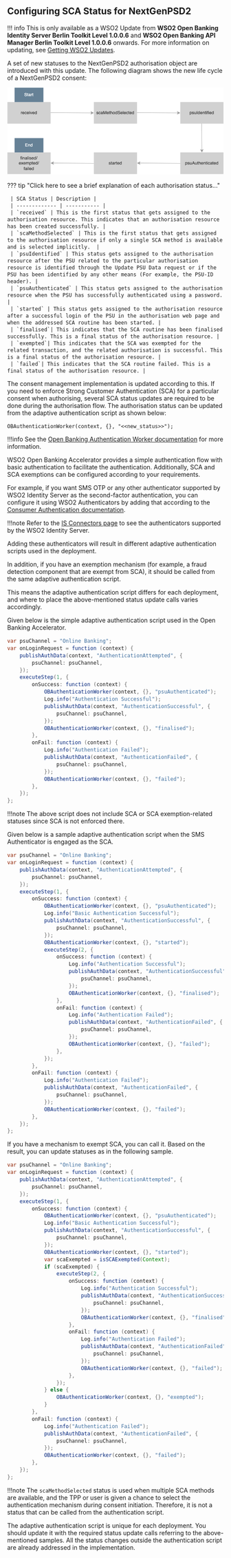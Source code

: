 ## Configuring SCA Status for NextGenPSD2

!!! info
    This is only available as a WSO2 Update from **WSO2 Open Banking Identity Server Berlin Toolkit Level 1.0.0.6** and
    **WSO2 Open Banking API Manager Berlin Toolkit Level 1.0.0.6** onwards. For more information on updating, see
    [Getting WSO2 Updates](../install-and-setup/setting-up-servers.md#getting-wso2-updates).

A set of new statuses to the NextGenPSD2 authorisation object are introduced with this update. The following diagram shows the new life cycle of a NextGenPSD2 consent:

![sca status](../assets/img/learn/sca/sca-status.png)

??? tip "Click here to see a brief explanation of each authorisation status..."

     | SCA Status | Description |
     | ------------- | ----------- |
     | `received` | This is the first status that gets assigned to the authorisation resource. This indicates that an authorisation resource has been created successfully. |
     | `scaMethodSelected` | This is the first status that gets assigned to the authorisation resource if only a single SCA method is available and is selected implicitly.  |
     | `psuIdentified` | This status gets assigned to the authorisation resource after the PSU related to the particular authorisation resource is identified through the Update PSU Data request or if the PSU has been identified by any other means (For example, the PSU-ID header). |
     | `psuAuthenticated` | This status gets assigned to the authorisation resource when the PSU has successfully authenticated using a password. |
     | `started` | This status gets assigned to the authorisation resource after a successful login of the PSU in the authorisation web page and when the addressed SCA routine has been started. |
     | `finalised`| This indicates that the SCA routine has been finalised successfully. This is a final status of the authorisation resource. |
     | `exempted`| This indicates that the SCA was exempted for the related transaction, and the related authorisation is successful. This is a final status of the authorisation resource. |
     | `failed`| This indicates that the SCA routine failed. This is a final status of the authorisation resource. |

The consent management implementation is updated according to this. If you need to enforce Strong Customer Authentication (SCA) 
for a particular consent when authorising, several SCA status updates are required to be done during the authorisation flow. 
The authorisation status can be updated from the adaptive authentication script as shown below:

```
OBAuthenticationWorker(context, {}, "<<new_status>>");
```

!!!info
    See the [Open Banking Authentication Worker documentation](https://ob.docs.wso2.com/en/latest/develop/authentication-worker/) for more information.

WSO2 Open Banking Accelerator provides a simple authentication flow with basic authentication to facilitate the authentication. 
Additionally, SCA and SCA exemptions can be configured according to your requirements.

For example, if you want SMS OTP or any other authenticator supported by WSO2 Identity Server as the second-factor authentication, 
you can configure it using WSO2 Authenticators by adding that according to the [Consumer Authentication documentation](https://ob.docs.wso2.com/en/latest/learn/consumer-authentication/).

!!!note 
    Refer to the [IS Connectors page](https://store.wso2.com/store/assets/isconnector/list) to see the authenticators supported by the WSO2 Identity Server.

Adding these authenticators will result in different adaptive authentication scripts used in the deployment.

In addition, if you have an exemption mechanism (for example, a fraud detection component that are exempt from SCA), 
it should be called from the same adaptive authentication script.

This means the adaptive authentication script differs for each deployment, and where to place the above-mentioned status update calls varies accordingly.

Given below is the simple adaptive authentication script used in the Open Banking Accelerator.

```java
var psuChannel = "Online Banking";
var onLoginRequest = function (context) {
    publishAuthData(context, "AuthenticationAttempted", {
        psuChannel: psuChannel,
    });
    executeStep(1, {
        onSuccess: function (context) {
            OBAuthenticationWorker(context, {}, "psuAuthenticated");
            Log.info("Authentication Successful");
            publishAuthData(context, "AuthenticationSuccessful", {
                psuChannel: psuChannel,
            });
            OBAuthenticationWorker(context, {}, "finalised");
        },
        onFail: function (context) {
            Log.info("Authentication Failed");
            publishAuthData(context, "AuthenticationFailed", {
                psuChannel: psuChannel,
            });
            OBAuthenticationWorker(context, {}, "failed");
        },
    });
};
```

!!!note
    The above script does not include SCA or SCA exemption-related statuses since SCA is not enforced there.

Given below is a sample adaptive authentication script when the SMS Authenticator is engaged as the SCA.

```java
var psuChannel = "Online Banking";
var onLoginRequest = function (context) {
    publishAuthData(context, "AuthenticationAttempted", {
        psuChannel: psuChannel,
    });
    executeStep(1, {
        onSuccess: function (context) {
            OBAuthenticationWorker(context, {}, "psuAuthenticated");
            Log.info("Basic Authentication Successful");
            publishAuthData(context, "AuthenticationSuccessful", {
                psuChannel: psuChannel,
            });
            OBAuthenticationWorker(context, {}, "started");
            executeStep(2, {
                onSuccess: function (context) {
                    Log.info("Authentication Successful");
                    publishAuthData(context, "AuthenticationSuccessful", {
                        psuChannel: psuChannel,
                    });
                    OBAuthenticationWorker(context, {}, "finalised");
                },
                onFail: function (context) {
                    Log.info("Authentication Failed");
                    publishAuthData(context, "AuthenticationFailed", {
                        psuChannel: psuChannel,
                    });
                    OBAuthenticationWorker(context, {}, "failed");
                },
            });
        },
        onFail: function (context) {
            Log.info("Authentication Failed");
            publishAuthData(context, "AuthenticationFailed", {
                psuChannel: psuChannel,
            });
            OBAuthenticationWorker(context, {}, "failed");
        },
    });
};
```

If you have a mechanism to exempt SCA, you can call it. Based on the result, you can update statuses as in the following sample.

```java
var psuChannel = "Online Banking";
var onLoginRequest = function (context) {
    publishAuthData(context, "AuthenticationAttempted", {
        psuChannel: psuChannel,
    });
    executeStep(1, {
        onSuccess: function (context) {
            OBAuthenticationWorker(context, {}, "psuAuthenticated");
            Log.info("Basic Authentication Successful");
            publishAuthData(context, "AuthenticationSuccessful", {
                psuChannel: psuChannel,
            });
            OBAuthenticationWorker(context, {}, "started");
            var scaExempted = isSCAExempted(Context);
            if (scaExempted) {
                executeStep(2, {
                    onSuccess: function (context) {
                        Log.info("Authentication Successful");
                        publishAuthData(context, "AuthenticationSuccessful", {
                            psuChannel: psuChannel,
                        });
                        OBAuthenticationWorker(context, {}, "finalised");
                    },
                    onFail: function (context) {
                        Log.info("Authentication Failed");
                        publishAuthData(context, "AuthenticationFailed", {
                            psuChannel: psuChannel,
                        });
                        OBAuthenticationWorker(context, {}, "failed");
                    },
                });
            } else {
                OBAuthenticationWorker(context, {}, "exempted");
            }
        },
        onFail: function (context) {
            Log.info("Authentication Failed");
            publishAuthData(context, "AuthenticationFailed", {
                psuChannel: psuChannel,
            });
            OBAuthenticationWorker(context, {}, "failed");
        },
    });
};
```

!!!note
    The `scaMethodSelected` status is used when multiple SCA methods are available, and the TPP or user is given a chance 
    to select the authentication mechanism during consent initiation. Therefore, it is not a status that can be called from 
    the authentication script.

The adaptive authentication script is unique for each deployment. You should update it with the required status update calls 
referring to the above-mentioned samples. All the status changes outside the authentication script are already addressed in the implementation.